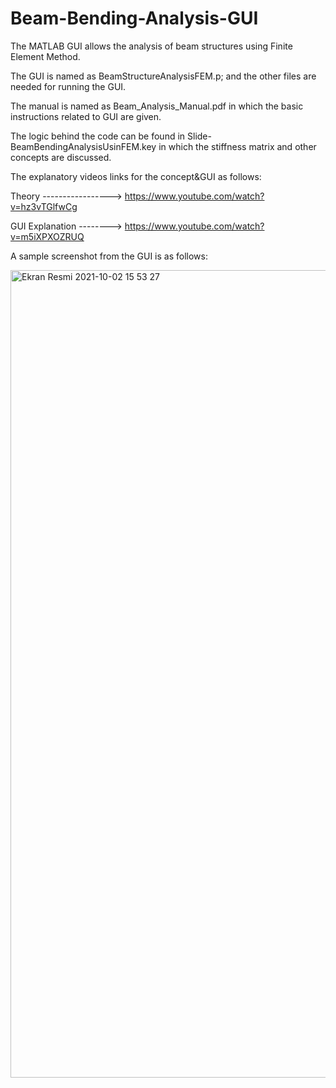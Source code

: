 # Beam-Bending-Analysis-GUI
The MATLAB GUI allows the analysis of beam structures using Finite Element Method.

The GUI is named as BeamStructureAnalysisFEM.p; and the other files are needed for running the GUI. 

The manual is named as Beam_Analysis_Manual.pdf in which the basic instructions related to GUI are given. 

The logic behind the code can be found in Slide-BeamBendingAnalysisUsinFEM.key in which the stiffness matrix and other concepts are discussed.

The explanatory videos links for the concept&GUI as follows:


Theory -----------------> https://www.youtube.com/watch?v=hz3vTGlfwCg



GUI Explanation --------> https://www.youtube.com/watch?v=m5iXPXOZRUQ


A sample screenshot from the GUI is as follows:

<img width="1292" alt="Ekran Resmi 2021-10-02 15 53 27" src="https://user-images.githubusercontent.com/77242876/135717047-05c70a24-e3f3-4e78-9bfa-f7a9606608a6.png">
